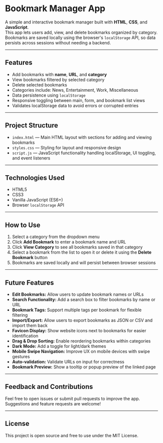 # Bookmark Manager App

A simple and interactive bookmark manager built with **HTML**, **CSS**, and **JavaScript**.  
This app lets users add, view, and delete bookmarks organized by category. Bookmarks are saved locally using the browser's `localStorage` API, so data persists across sessions without needing a backend.

---

## Features

- Add bookmarks with **name**, **URL**, and **category**  
- View bookmarks filtered by selected category  
- Delete selected bookmarks  
- Categories include: News, Entertainment, Work, Miscellaneous  
- Data persistence using `localStorage`  
- Responsive toggling between main, form, and bookmark list views  
- Validates localStorage data to avoid errors or corrupted entries

---

## Project Structure

- `index.html` — Main HTML layout with sections for adding and viewing bookmarks  
- `styles.css` — Styling for layout and responsive design  
- `script.js` — JavaScript functionality handling localStorage, UI toggling, and event listeners

---

##  Technologies Used

- HTML5  
- CSS3  
- Vanilla JavaScript (ES6+)  
- Browser `localStorage` API

---

##  How to Use

1. Select a category from the dropdown menu  
2. Click **Add Bookmark** to enter a bookmark name and URL  
3. Click **View Category** to see all bookmarks saved in that category  
4. Select a bookmark from the list to open it or delete it using the **Delete Bookmark** button  
5. Bookmarks are saved locally and will persist between browser sessions  

---

## Future Features

- **Edit Bookmarks:** Allow users to update bookmark names or URLs  
- **Search Functionality:** Add a search box to filter bookmarks by name or URL  
- **Bookmark Tags:** Support multiple tags per bookmark for flexible filtering  
- **Import/Export:** Allow users to export bookmarks as JSON or CSV and import them back  
- **Favicon Display:** Show website icons next to bookmarks for easier identification  
- **Drag & Drop Sorting:** Enable reordering bookmarks within categories  
- **Dark Mode:** Add a toggle for light/dark themes  
- **Mobile Swipe Navigation:** Improve UX on mobile devices with swipe gestures  
- **Auto-validation:** Validate URLs on input for correctness  
- **Bookmark Preview:** Show a tooltip or popup preview of the linked page  

---

## Feedback and Contributions

Feel free to open issues or submit pull requests to improve the app.  
Suggestions and feature requests are welcome!

---

## License

This project is open source and free to use under the MIT License.
